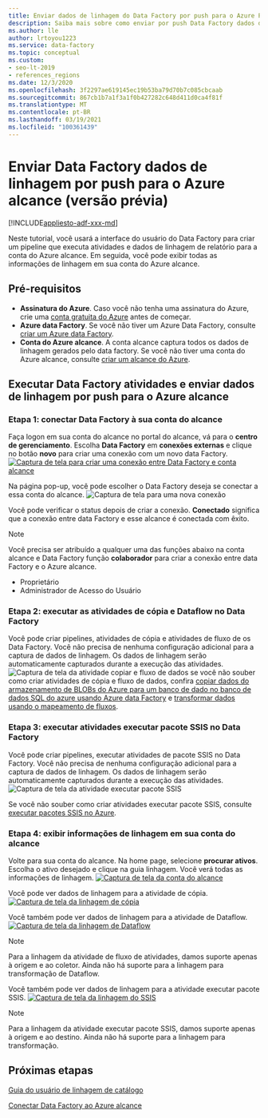 ```yaml
---
title: Enviar dados de linhagem do Data Factory por push para o Azure Purview
description: Saiba mais sobre como enviar por push Data Factory dados de linhagem para o Azure alcance
ms.author: lle
author: lrtoyou1223
ms.service: data-factory
ms.topic: conceptual
ms.custom:
- seo-lt-2019
- references_regions
ms.date: 12/3/2020
ms.openlocfilehash: 3f2297ae619145ec19b53ba79d70b7c085cbcaab
ms.sourcegitcommit: 867cb1b7a1f3a1f0b427282c648d411d0ca4f81f
ms.translationtype: MT
ms.contentlocale: pt-BR
ms.lasthandoff: 03/19/2021
ms.locfileid: "100361439"
---
```

# <a name="push-data-factory-lineage-data-to-azure-purview-preview"></a>Enviar Data Factory dados de linhagem por push para o Azure alcance (versão prévia)

[!INCLUDE[appliesto-adf-xxx-md](includes/appliesto-adf-xxx-md.md)]

Neste tutorial, você usará a interface do usuário do Data Factory para criar um pipeline que executa atividades e dados de linhagem de relatório para a conta do Azure alcance. Em seguida, você pode exibir todas as informações de linhagem em sua conta do Azure alcance.

## <a name="prerequisites"></a>Pré-requisitos
* **Assinatura do Azure**. Caso você não tenha uma assinatura do Azure, crie uma [conta gratuita do Azure](https://azure.microsoft.com/free/) antes de começar.
* **Azure data Factory**. Se você não tiver um Azure Data Factory, consulte [criar um Azure data Factory](./quickstart-create-data-factory-portal.md).
* **Conta do Azure alcance**. A conta alcance captura todos os dados de linhagem gerados pelo data factory. Se você não tiver uma conta do Azure alcance, consulte [criar um alcance do Azure](../purview/create-catalog-portal.md).


## <a name="run-data-factory-activities-and-push-lineage-data-to-azure-purview"></a>Executar Data Factory atividades e enviar dados de linhagem por push para o Azure alcance
### <a name="step-1--connect-data-factory-to-your-purview-account"></a>Etapa 1: conectar Data Factory à sua conta do alcance
Faça logon em sua conta do alcance no portal do alcance, vá para o **centro de gerenciamento**. Escolha **Data Factory** em **conexões externas** e clique no botão **novo** para criar uma conexão com um novo data Factory. 
[![Captura de tela para criar uma conexão entre Data Factory e conta ](./media/data-factory-purview/connect-adf-to-purview.png) alcance ](./media/data-factory-purview/connect-adf-to-purview.png#lightbox)

Na página pop-up, você pode escolher o Data Factory deseja se conectar a essa conta do alcance. 
![Captura de tela para uma nova conexão](./media/data-factory-purview/new-adf-purview-connection.png)

Você pode verificar o status depois de criar a conexão. **Conectado** significa que a conexão entre data Factory e esse alcance é conectada com êxito. 
> [!NOTE]
> Você precisa ser atribuído a qualquer uma das funções abaixo na conta alcance e Data Factory função **colaborador** para criar a conexão entre data Factory e o Azure alcance.
> - Proprietário
> - Administrador de Acesso do Usuário

### <a name="step-2-run-copy-and-dataflow-activities-in-data-factory"></a>Etapa 2: executar as atividades de cópia e Dataflow no Data Factory
Você pode criar pipelines, atividades de cópia e atividades de fluxo de os Data Factory. Você não precisa de nenhuma configuração adicional para a captura de dados de linhagem. Os dados de linhagem serão automaticamente capturados durante a execução das atividades.
![Captura de tela da atividade copiar e fluxo de ](./media/data-factory-purview/adf-activities-for-lineage.png) dados se você não souber como criar atividades de cópia e fluxo de dados, confira [copiar dados do armazenamento de BLOBs do Azure para um banco de dado no banco de dados SQL do azure usando Azure data Factory](./tutorial-copy-data-portal.md) e [transformar dados usando o mapeamento de fluxos](./tutorial-data-flow.md).

### <a name="step-3-run-execute-ssis-package-activities-in-data-factory"></a>Etapa 3: executar atividades executar pacote SSIS no Data Factory
Você pode criar pipelines, executar atividades de pacote SSIS no Data Factory. Você não precisa de nenhuma configuração adicional para a captura de dados de linhagem. Os dados de linhagem serão automaticamente capturados durante a execução das atividades.
![Captura de tela da atividade executar pacote SSIS](./media/data-factory-purview/ssis-activities-for-lineage.png)

Se você não souber como criar atividades executar pacote SSIS, consulte [executar pacotes SSIS no Azure](./tutorial-deploy-ssis-packages-azure.md).

### <a name="step-4-view-lineage-information-in-your-purview-account"></a>Etapa 4: exibir informações de linhagem em sua conta do alcance
Volte para sua conta do alcance. Na home page, selecione **procurar ativos**. Escolha o ativo desejado e clique na guia linhagem. Você verá todas as informações de linhagem.
[![Captura de tela da conta ](./media/data-factory-purview/view-dataset.png) do alcance ](./media/data-factory-purview/view-dataset.png#lightbox)

Você pode ver dados de linhagem para a atividade de cópia.
[![Captura de tela da linhagem ](./media/data-factory-purview/copy-lineage.png) de cópia ](./media/data-factory-purview/copy-lineage.png#lightbox)

Você também pode ver dados de linhagem para a atividade de Dataflow.
[![Captura de tela da linhagem ](./media/data-factory-purview/dataflow-lineage.png) de Dataflow ](./media/data-factory-purview/dataflow-lineage.png#lightbox)

> [!NOTE] 
> Para a linhagem da atividade de fluxo de atividades, damos suporte apenas à origem e ao coletor. Ainda não há suporte para a linhagem para transformação de Dataflow.

Você também pode ver dados de linhagem para a atividade executar pacote SSIS.
[![Captura de tela da linhagem ](./media/data-factory-purview/ssis-lineage.png) do SSIS ](./media/data-factory-purview/ssis-lineage.png#lightbox)

> [!NOTE] 
> Para a linhagem da atividade executar pacote SSIS, damos suporte apenas à origem e ao destino. Ainda não há suporte para a linhagem para transformação.

## <a name="next-steps"></a>Próximas etapas
[Guia do usuário de linhagem de catálogo](../purview/catalog-lineage-user-guide.md)

[Conectar Data Factory ao Azure alcance](connect-data-factory-to-azure-purview.md)